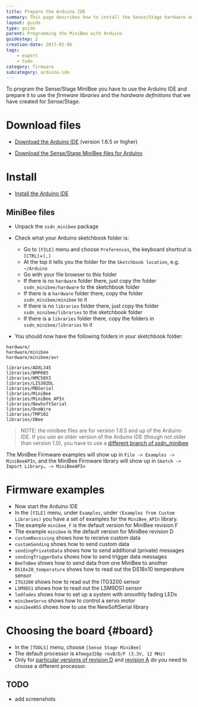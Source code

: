 ```yaml
---
title: Prepare the Arduino IDE
summary: This page describes how to install the Sense/Stage hardware and firmware files for the Arduino IDE
layout: guide
type: guide
parent: Programming the MiniBee with Arduino
guidestep: 2
creation-date: 2017-02-06
tags:
    - expert
    - todo
category: firmware
subcategory: arduino-ide
---
```


To program the Sense/Stage MiniBee you have to use the Arduino IDE and prepare it to use the *firmware libraries* and the *hardware definitions* that we have created for Sense/Stage.

# Download files

* [Download the Arduino IDE](https://www.arduino.cc/en/Main/Software) (version 1.6.5 or higher)

* [Download the Sense/Stage MiniBee files for Arduino](https://github.com/sensestage/ssdn_minibee)

# Install

* [Install the Arduino IDE](https://www.arduino.cc/en/Guide/HomePage)

## MiniBee files

* Unpack the `ssdn_minibee` package

* Check what your Arduino sketchbook folder is:
    * Go to `[FILE]` menu and choose `Preferences`, the keyboard shortcut is `[CTRL]`+`[,]`
    * At the top it tells you the folder for the `Sketchbook location`, e.g. `~/Arduino`
    * Go with your file browser to this folder
    * If there is no `hardware` folder there, just copy the folder `ssdn_minibee/hardware` to the sketchbook folder
    * If there is a `hardware` folder there, copy the folder `ssdn_minibee/minibee` to it
    * If there is no `libraries` folder there, just copy the folder `ssdn_minibee/libraries` to the sketchbook folder
    * If there is a `libraries` folder there, copy the folders in `ssdn_minibee/libraries` to it

* You should now have the following folders in your sketchbook folder:

```
hardware/
hardware/minibee
hardware/minibee/avr

libraries/ADXL345
libraries/BMP085
libraries/HMC58X3
libraries/LIS302DL
libraries/MBSerial
libraries/MiniBee
libraries/MiniBee_APIn
libraries/NewSoftSerial
libraries/OneWire
libraries/TMP102
libraries/XBee

```

> NOTE: the minibee files are for version 1.6.5 and up of the Arduino IDE. If you use an older version of the Arduino IDE (though not older than version 1.0), you have to use a [different branch of ssdn_minibee](https://github.com/sensestage/ssdn_minibee/tree/arduino_1-0)


The MiniBee Firmware examples will show up in `File -> Examples -> MiniBeeAPIn`, and the MiniBee Firmware library will show up in `Sketch -> Import Library… -> MiniBeeAPIn`

<!-- * **API-mode (recommended)** File -> Examples -> MiniBeeAPIn, and the MiniBee Firmware library will show up in Sketch -> Import Library… -> MiniBeeAPIn -->
<!-- * **AT-mode: (no longer maintained)** File -> Examples -> MiniBee, and the MiniBee Firmware library will show up in Sketch -> Import Library… -> MiniBee -->


# Firmware examples

* Now start the Arduino IDE
* In the `[FILE]` menu, under `Examples`, under `(Examples from Custom Libraries)` you have a set of examples for the `MiniBee_APIn` library.
* The example `minibee_F` is the default version for MiniBee revision F
* The example `minibee` is the default version for MiniBee revision D
* `customReceiving` shows how to receive custom data
* `customSending` shows how to send custom data
* `sendingPrivateData` shows how to send additional (private) messages
* `sendingTriggerData` shows how to send trigger data messages
* `BeeToBee` shows how to send data from one MiniBee to another
* `DS18x20_temperature` shows how to read out the DS18x10 temperature sensor
* `ITG3200` shows how to read out the ITG3200 sensor
* `LSM9DS1` shows how to read out the LSM9DS1 sensor
* `ledfades` shows how to set up a system with smoothly fading LEDs
* `minibeeServo` shows how to control a servo motor
* `minibeeNSS` shows how to use the NewSoftSerial library


# Choosing the board {#board}

* In the `[TOOLS]` menu, choose `[Sense Stage MiniBee]`
* The default processor is `ATmega328p revB/D/F (3.3V, 12 MHz)`
* Only for [particular versions of revision D](/sensestage-v1/minibee-board-reference/revision-d#subversions) and [revision A](/sensestage-v1/minibee-board-reference/revision-a#programmingfirmware) do you need to choose a different processor.



## TODO

- add screenshots
